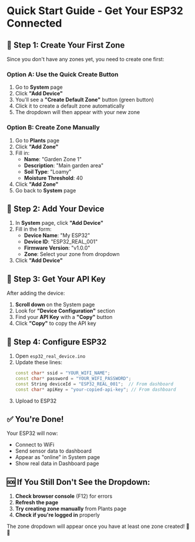 # Quick Start Guide - Get Your ESP32 Connected

## 🚀 **Step 1: Create Your First Zone**

Since you don't have any zones yet, you need to create one first:

### **Option A: Use the Quick Create Button**
1. Go to **System** page
2. Click **"Add Device"**
3. You'll see a **"Create Default Zone"** button (green button)
4. Click it to create a default zone automatically
5. The dropdown will then appear with your new zone

### **Option B: Create Zone Manually**
1. Go to **Plants** page
2. Click **"Add Zone"**
3. Fill in:
   - **Name**: "Garden Zone 1"
   - **Description**: "Main garden area"
   - **Soil Type**: "Loamy"
   - **Moisture Threshold**: 40
4. Click **"Add Zone"**
5. Go back to **System** page

## 📱 **Step 2: Add Your Device**

1. In **System** page, click **"Add Device"**
2. Fill in the form:
   - **Device Name**: "My ESP32"
   - **Device ID**: "ESP32_REAL_001"
   - **Firmware Version**: "v1.0.0"
   - **Zone**: Select your zone from dropdown
3. Click **"Add Device"**

## 🔑 **Step 3: Get Your API Key**

After adding the device:
1. **Scroll down** on the System page
2. Look for **"Device Configuration"** section
3. Find your **API Key** with a **"Copy"** button
4. Click **"Copy"** to copy the API key

## 🔧 **Step 4: Configure ESP32**

1. Open `esp32_real_device.ino`
2. Update these lines:
   ```cpp
   const char* ssid = "YOUR_WIFI_NAME";
   const char* password = "YOUR_WIFI_PASSWORD";
   const String deviceId = "ESP32_REAL_001";  // From dashboard
   const char* apiKey = "your-copied-api-key"; // From dashboard
   ```
3. Upload to ESP32

## ✅ **You're Done!**

Your ESP32 will now:
- Connect to WiFi
- Send sensor data to dashboard
- Appear as "online" in System page
- Show real data in Dashboard page

## 🆘 **If You Still Don't See the Dropdown:**

1. **Check browser console** (F12) for errors
2. **Refresh the page**
3. **Try creating zone manually** from Plants page
4. **Check if you're logged in** properly

The zone dropdown will appear once you have at least one zone created! 🌱💧 